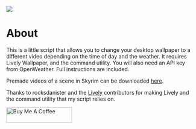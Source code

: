 ![](https://i.imgur.com/oQSlTX0.png)

# About

This is a little script that allows you to change your desktop wallpaper to a different video depending on the time of day and the weather.
It requires Lively Wallpaper, and the command utility.
You will also need an API key from OpenWeather.
Full instructions are included.

Premade videos of a scene in Skyrim can be downloaded [here](https://drive.google.com/drive/folders/1xF0Iz6BP_f_UGSkXBAFqbQ5xHxR2msvC?usp=share_link).

Thanks to rocksdanister and the [Lively](https://github.com/rocksdanister/lively) contributors for making Lively and the command utility that my script relies on.

<a href="https://www.buymeacoffee.com/BiomeBits" target="_blank"><img src="https://www.buymeacoffee.com/assets/img/guidelines/download-assets-sm-3.svg" alt="Buy Me A Coffee" height="41" width="174"></a>
